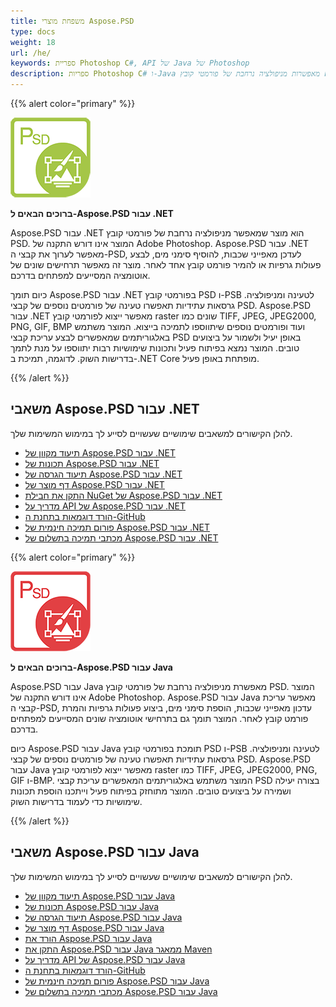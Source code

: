 ```yaml
---
title: משפחת מוצרי Aspose.PSD
type: docs
weight: 18
url: /he/
keywords: ספריית Photoshop C#, API של Java של Photoshop
description: ספריות Photoshop C# ו-Java מאפשרות מניפולציה נרחבת של פורמטי קובץ PSD. המוצרים אינם דורשים התקנה של Adobe Photoshop ותומכים בפורמטי קובץ PSD ו-PSB לטעינה, מניפולציה והמרתם לפורמטי קובץ raster שונים כמו TIFF, JPEG, JPEG2000, PNG, GIF ו-BMP.
---
```

{{% alert color="primary" %}} 

**![לוגו מוצר Aspose.PSD עבור .NET](home_1.png)**

**ברוכים הבאים ל-Aspose.PSD עבור .NET**

Aspose.PSD עבור .NET הוא מוצר שמאפשר מניפולציה נרחבת של פורמטי קובץ PSD. המוצר אינו דורש התקנה של Adobe Photoshop. Aspose.PSD עבור .NET מאפשר לערוך את קבצי ה-PSD, לעדכן מאפייני שכבות, להוסיף סימני מים, לבצע פעולות גרפיות או להמיר פורמט קובץ אחד לאחר. מוצר זה מאפשר תרחישים שונים של אוטומציה המסייעים למפתחים בדרכם.

כיום תומך Aspose.PSD עבור .NET בפורמטי קובץ PSD ו-PSB לטעינה ומניפולציה. גרסאות עתידיות תאפשרו טעינה של פורמטים נוספים של קבצי PSD. Aspose.PSD עבור .NET מאפשר ייצוא לפורמטי קובץ raster שונים כמו TIFF, JPEG, JPEG2000, PNG, GIF, BMP ועוד ופורמטים נוספים שיתווספו לתמיכה בייצוא. המוצר משתמש באלגוריתמים שמאפשרים לבצע עריכת קבצי PSD באופן יעיל ולשמור על ביצועים טובים. המוצר נמצא בפיתוח פעיל ותכונות שימושיות רבות יתווספו על מנת לתמך בדרישות השוק. לדוגמה, תמיכת ב-.NET Core מופתחת באופן פעיל.

{{% /alert %}} 

## **משאבי Aspose.PSD עבור .NET**

להלן הקישורים למשאבים שימושיים שעשויים לסייע לך במימוש המשימות שלך.

- [תיעוד מקוון של Aspose.PSD עבור .NET](/psd/he/net/)
- [תכונות של Aspose.PSD עבור .NET](/psd/he/net/features/)
- [תיעוד הגרסה של Aspose.PSD עבור .NET](/psd/he/net/release-notes/)
- [דף מוצר של Aspose.PSD עבור .NET](https://products.aspose.com/psd/net)
- [התקן את חבילת NuGet של Aspose.PSD עבור .NET](https://www.nuget.org/packages/Aspose.PSD/)
- [מדריך על API של Aspose.PSD עבור .NET](https://reference.aspose.com/net/psd)
- [הורד דוגמאות בתחנת ה-GitHub](https://github.com/aspose-psd/Aspose.PSD-for-.NET)
- [פורום תמיכה חינמית של Aspose.PSD עבור .NET](https://forum.aspose.com/c/psd)
- [מכתבי תמיכה בתשלום של Aspose.PSD עבור .NET](https://helpdesk.aspose.com/)

{{% alert color="primary" %}} 

**![לוגו מוצר Aspose.PSD עבור Java](aspose-psd-for-java-home_1.png)**

**ברוכים הבאים ל-Aspose.PSD עבור Java**

Aspose.PSD עבור Java מאפשרת מניפולציה נרחבת של פורמטי קובץ PSD. המוצר אינו דורש התקנה של Adobe Photoshop. Aspose.PSD עבור Java מאפשר עריכת קבצי ה-PSD, עדכון מאפייני שכבות, הוספת סימני מים, ביצוע פעולות גרפיות והמרת פורמט קובץ לאחר. המוצר תומך גם בתרחישי אוטומציה שונים המסייעים למפתחים בדרכם.

כיום Aspose.PSD עבור Java תומכת בפורמטי קובץ PSD ו-PSB לטעינה ומניפולציה. גרסאות עתידיות תאפשרו טעינה של פורמטים נוספים של קבצי PSD. Aspose.PSD עבור Java מאפשר ייצוא לפורמטי קובץ raster כמו TIFF, JPEG, JPEG2000, PNG, GIF ו-BMP. המוצר משתמש באלגוריתמים המאפשרים עריכת קבצי PSD בצורה יעילה ושמירה על ביצועים טובים. המוצר מתוחזק בפיתוח פעיל וייתכנו הוספת תכונות שימושיות כדי לעמוד בדרישות השוק.

{{% /alert %}} 

## **משאבי Aspose.PSD עבור Java**

להלן הקישורים למשאבים שימושיים שעשויים לסייע לך במימוש המשימות שלך.

- [תיעוד מקוון של Aspose.PSD עבור Java](/psd/he/java/)
- [תכונות של Aspose.PSD עבור Java](/psd/he/java/features/)
- [תיעוד הגרסה של Aspose.PSD עבור Java](/psd/he/java/release-notes/)
- [דף מוצר של Aspose.PSD עבור Java](https://products.aspose.com/psd/java)
- [הורד את Aspose.PSD עבור Java](https://repository.aspose.com/webapp/#/artifacts/browse/tree/General/repo/com/aspose/aspose-psd)
- [התקן את Aspose.PSD עבור Java ממאגר Maven](/psd/he/java/installation/)
- [מדריך על API של Aspose.PSD עבור Java](https://reference.aspose.com/java/psd)
- [הורד דוגמאות בתחנת ה-GitHub](https://github.com/aspose-psd/Aspose.PSD-for-Java)
- [פורום תמיכה חינמית של Aspose.PSD עבור Java](https://forum.aspose.com/c/psd)
- [מכתבי תמיכה בתשלום של Aspose.PSD עבור Java](https://helpdesk.aspose.com/)


